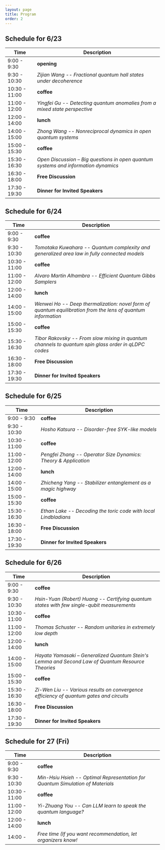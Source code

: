 ```yaml
---
layout: page
title: Program
order: 2
---
```


<!--
## Program at a glance
<img src="Time_table_v4.png" width="750"/>
-->

## Schedule for 6/23

| Time | Description |
|--- |--- |
| 9:00 - 9:30   | **opening**                          |
| 9:30 - 10:30  | <i> Zijian Wang -- Fractional quantum hall states under decoherence </i> |
| 10:30 - 11:00 | **coffee**                           |
| 11:00 - 12:00 | <i> Yingfei Gu -- Detecting quantum anomalies from a mixed state perspective </i> |
| 12:00 - 14:00 | **lunch**                            |
| 14:00 - 15:00 | <i> Zhong Wang -- Nonreciprocal dynamics in open quantum systems </i> |
| 15:00 - 15:30 | **coffee**
| 15:30 - 16:30 | <i> Open Discussion – Big questions in open quantum systems and information dynamics </i> |
| 16:30 - 18:00 | **Free Discussion**
| 17:30 - 19:30 | **Dinner for Invited Speakers**

## Schedule for 6/24

| Time | Description |
|--- |--- |
| 9:00 - 9:30   | **coffee**                          |
| 9:30 - 10:30  | <i> Tomotaka Kuwahara -- Quantum complexity and generalized area law in fully connected models </i> |
| 10:30 - 11:00 | **coffee**                           |
| 11:00 - 12:00 | <i> Alvaro Martin Alhambra -- Efficient Quantum Gibbs Samplers </i> |
| 12:00 - 14:00 | **lunch**                            |
| 14:00 - 15:00 | <i> Wenwei Ho -- Deep thermalization: novel form of quantum equilibration from the lens of quantum information </i> |
| 15:00 - 15:30 | **coffee**
| 15:30 - 16:30 | <i> Tibor Rakovsky -- From slow mixing in quantum channels to quantum spin glass order in qLDPC codes </i> |
| 16:30 - 18:00 | **Free Discussion**
| 17:30 - 19:30 | **Dinner for Invited Speakers**

## Schedule for 6/25

| Time | Description |
|--- |--- |
| 9:00 - 9:30   | **coffee**                          |
| 9:30 - 10:30  | <i> Hosho Katsura -- Disorder-free SYK-like models </i> |
| 10:30 - 11:00 | **coffee**                           |
| 11:00 - 12:00 | <i> Pengfei Zhang -- Operator Size Dynamics: Theory & Application </i> |
| 12:00 - 14:00 | **lunch**                            |
| 14:00 - 15:00 | <i> Zhicheng Yang -- Stabilizer entanglement as a magic highway </i> |
| 15:00 - 15:30 | **coffee**
| 15:30 - 16:30 | <i> Ethan Lake -- Decoding the toric code with local Lindbladians </i> |
| 16:30 - 18:00 | **Free Discussion**
| 17:30 - 19:30 | **Dinner for Invited Speakers**

## Schedule for 6/26

| Time | Description |
|--- |--- |
| 9:00 - 9:30   | **coffee**                          |
| 9:30 - 10:30  | <i> Hsin-Yuan (Robert) Huang -- Certifying quantum states with few single-qubit measurements </i> |
| 10:30 - 11:00 | **coffee**                           |
| 11:00 - 12:00 | <i> Thomas Schuster -- Random unitaries in extremely low depth </i> |
| 12:00 - 14:00 | **lunch**                            |
| 14:00 - 15:00 | <i> Hayata Yamasaki – Generalized Quantum Stein's Lemma and Second Law of Quantum Resource Theories  </i> |
| 15:00 - 15:30 | **coffee**
| 15:30 - 16:30 | <i> Zi-Wen Liu -- Various results on convergence efficiency of quantum gates and circuits </i> |
| 16:30 - 18:00 | **Free Discussion**
| 17:30 - 19:30 | **Dinner for Invited Speakers**

## Schedule for 27 (Fri)


| Time | Description |
|--- |--- |
| 9:00 - 9:30   | **coffee**                          |
| 9:30 - 10:30  | <i> Min-Hsiu Hsieh -- Optimal Representation for Quantum Simulation of Materials </i> |
| 10:30 - 11:00 | **coffee**                           |
| 11:00 - 12:00 | <i> Yi-Zhuang You -- Can LLM learn to speak the quantum language? </i> |
| 12:00 - 14:00 | **lunch**                            |
| 14:00 -       | <i> Free time (If you want recommendation, let organizers know! </i> |
